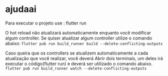 # ajudaai



Para executar o projeto use : flutter run

O hot reload não atualizará automaticamente enquanto você modificar algum controller.
Se quiser atualizar algum controller utilize o comando abaixo:
`flutter pub run build_runner build --delete-conflicting-outputs`

Caso queira que os controllers se atualizem automaticamente a cada atualização que você realizar, você deverá
Abrir dois terminais, um deles irá executar o código(flutter run) e deverá ser utilizado o comando abaixo.
`flutter pub run build_runner watch --delete-conflicting-outputs`
